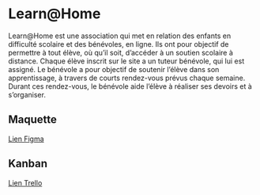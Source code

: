 Learn@Home
==========

Learn@Home est une association qui met en relation des enfants en difficulté
scolaire et des bénévoles, en ligne. Ils ont pour objectif de permettre à tout élève,
où qu’il soit, d’accéder à un soutien scolaire à distance.
Chaque élève inscrit sur le site a un tuteur bénévole, qui lui est assigné. Le
bénévole a pour objectif de soutenir l’élève dans son apprentissage, à travers de
courts rendez-vous prévus chaque semaine. Durant ces rendez-vous, le bénévole
aide l’élève à réaliser ses devoirs et à s’organiser.

Maquette
--------

[Lien Figma](https://www.figma.com/file/WIAgnFGDOiiTlOPzextNnn/Maquette-Learn%40Home?node-id=0%3A1)

Kanban
------
[Lien Trello](https://trello.com/invite/b/xobMyhXG/4e6052fc9058592091b2435c248aa547/learnhome)